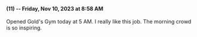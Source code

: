<br />

<!-- 
<p align="right">
  <a href=" "> DAY, MONTH DAY >> </a>
</p> -->

#### (11) -- Friday, Nov 10, 2023 at 8:58 AM

Opened Gold's Gym today at 5 AM. I really like this job. The morning crowd is so inspiring. 
